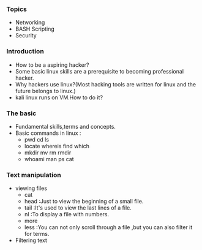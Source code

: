 ### Topics
* Networking
* BASH Scripting
* Security
### Introduction
* How to be a aspiring hacker?
* Some basic linux skills are a prerequisite to becoming professional hacker.
* Why hackers use linux?(Most hacking tools are written for linux and the future belongs to linux.)
* kali linux runs on VM.How to do it?
### The basic
* Fundamental skills,terms and concepts.
* Basic commands in linux : 
  * pwd cd ls
  * locate whereis find which
  * mkdir mv rm rmdir
  * whoami  man  ps cat 
### Text manipulation
* viewing files
  * cat
  * head :Just to view the beginning of a small file.
  * tail :It's used to view the last lines of a file.
  * nl :To display a file with numbers.
  * more
  * less :You can not only scroll through a file ,but you can also filter it for terms.
* Filtering text

